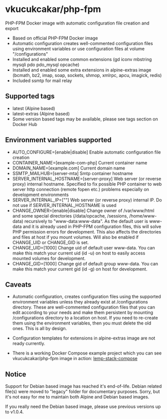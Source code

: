 # vkucukcakar/php-fpm

PHP-FPM Docker image with automatic configuration file creation and export

* Based on official PHP-FPM Docker image
* Automatic configuration creates well-commented configuration files using environment variables or use configuration files at volume "/configurations"
* Installed and enabled some common extensions (gd iconv mbstring mysqli pdo pdo_mysql opcache)
* Installed and enabled some extra extensions in alpine-extras image (bcmath, bz2, imap, soap, sockets, shmop, xmlrpc, apcu, imagick, redis)
* Included ssmtp for mail relay

## Supported tags

* latest (Alpine based)
* latest-extras (Alpine based)
* Some version based tags may be available, please see tags section on Docker Hub

## Environment variables supported

* AUTO_CONFIGURE=[enable|disable]
	Enable automatic configuration file creation
* CONTAINER_NAME=[example-com-php]
	Current container name
* DOMAIN_NAME=[example.com]
	Current domain name
* SSMTP_MAILHUB=[server-mta]
	Smtp container hostname
* SERVER_INTERNAL_HOSTNAME=[server-proxy]
	Web server (or reverse proxy) internal hostname. Specified to fix possible PHP container to web server http connection (remote fopen etc.) problems especially on development environments
* SERVER_INTERNAL_IP=[""]
	Web server (or reverse proxy) internal IP. Do not use if SERVER_INTERNAL_HOSTNAME is used
* CHANGE_OWNER=[enable|disable]
	Change owner of /var/www/html and some special directories (/data/opcache, /sessions, /home/www-data) recursively to "www-data:www-data".
	As the default user is www-data and it is already used in PHP-FPM configuration files, this will solve PHP permission errors for development.
	This also affects the directories and files at host if you mount volumes. Will also be enabled if CHANGE_UID or CHANGE_GID is set.
* CHANGE_UID=[1000]
	Change uid of default user www-data. You can make this match your current uid (id -u) on host to easily access mounted volumes for development.
* CHANGE_GID=[1000]
	Change gid of default group www-data. You can make this match your current gid (id -g) on host for development.

## Caveats

* Automatic configuration, creates configuration files using the supported environment variables 
  unless they already exist at /configurations directory. These are well-commented configuration files
  that you can edit according to your needs and make them persistent by mounting /configurations directory 
  to a location on host. If you need to re-create them using the environment variables, then you must 
  delete the old ones. This is all by design.
  
* Configuration templates for extensions in alpine-extras image are not ready currently. 
  
* There is a working Docker Compose example project which you can see vkucukcakar/php-fpm image in action: [lemp-stack-compose](https://github.com/vkucukcakar/lemp-stack-compose )

## Notice

Support for Debian based image has reached it's end-of-life.
Debian related file(s) were moved to "legacy" folder for documentary purposes.
Sorry, but it's not easy for me to maintain both Alpine and Debian based images.

If you really need the Debian based image, please use previous versions up to v1.0.4.
